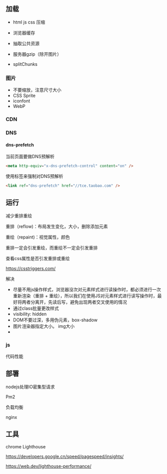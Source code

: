 ## 加载

- html js css 压缩

- 浏览器缓存
- 抽取公共资源
- 服务器gzip（除开图片）
- splitChunks



### 图片

- 不要缩放，注意尺寸大小
- CSS Sprite
- iconfont
- WebP



### CDN



### DNS

#### dns-prefetch

当前页面要做DNS预解析

```html
<meta http-equiv="x-dns-prefetch-control" content="on" />
```

使用<link>标签来强制对DNS预解析

```html
<link ref="dns-prefetch" href="//tce.taobao.com" />
```







## 运行

减少重排重绘



重排（reflow)：布局发生变化，大小，删除添加元素

重绘（repaint)：视觉属性，颜色

重排一定会引发重绘，而重绘不一定会引发重排



查看css属性是否引发重排或重绘

https://csstriggers.com/



解决

- 尽量不用js操作样式，浏览器没次对元素样式进行读操作时，都必须进行一次重新渲染（重排 + 重绘），所以我们在使用JS对元素样式进行读写操作时，最好将两者分离开，先读后写，避免出现两者交叉使用的情况
- 通过class批量更改样式
- visibility: hidden
- DOM不要过深，多用伪元素，box-shadow
- 图片渲染器指定大小。 img大小
- 

### js 

代码性能



## 部署

nodejs处理IO密集型请求

Pm2

负载均衡

nginx



## 工具

chrome Lighthouse

https://developers.google.cn/speed/pagespeed/insights/

https://web.dev/lighthouse-performance/